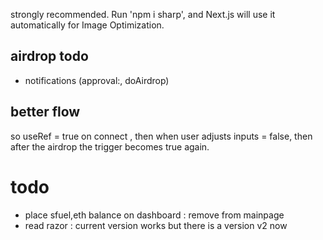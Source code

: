 strongly recommended. Run 'npm i sharp', and Next.js will use it automatically for Image Optimization.

## airdrop todo

- notifications (approval:, doAirdrop)

## better flow

so useRef = true on connect , then when user adjusts inputs = false, then after the airdrop the trigger becomes true again.

# todo

- place sfuel,eth balance on dashboard : remove from mainpage
- read razor : current version works but there is a version v2 now
